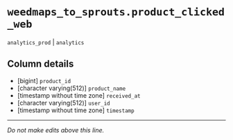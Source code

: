 # `weedmaps_to_sprouts.product_clicked_web`
`analytics_prod` | `analytics`

## Column details
* [bigint]    `product_id`
* [character varying(512)] `product_name`
* [timestamp without time zone] `received_at`
* [character varying(512)] `user_id`
* [timestamp without time zone] `timestamp`

-------------------------------------------------------------------------------
*Do not make edits above this line.*
